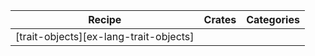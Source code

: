 | Recipe | Crates | Categories |
|--------|--------|------------|
| [trait-objects][ex-lang-trait-objects] |  |  |

